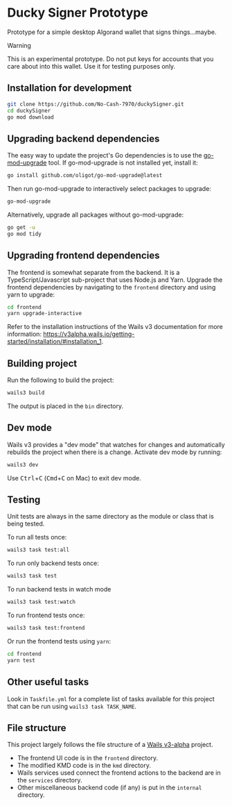 # Ducky Signer Prototype

Prototype for a simple desktop Algorand wallet that signs things…maybe.

> [!WARNING]
> This is an experimental prototype. Do not put keys for accounts that you care about into this wallet. Use it for testing purposes only.

## Installation for development

```bash
git clone https://github.com/No-Cash-7970/duckySigner.git
cd duckySigner
go mod download
```

## Upgrading backend dependencies

The easy way to update the project's Go dependencies is to use the [go-mod-upgrade](https://github.com/oligot/go-mod-upgrade) tool. If go-mod-upgrade is not installed yet, install it:

```bash
go install github.com/oligot/go-mod-upgrade@latest
```

Then run go-mod-upgrade to interactively select packages to upgrade:

```bash
go-mod-upgrade
```

Alternatively, upgrade all packages without go-mod-upgrade:

```bash
go get -u
go mod tidy
```

## Upgrading frontend dependencies

The frontend is somewhat separate from the backend. It is a TypeScript/Javascript sub-project that uses Node.js and Yarn. Upgrade the frontend dependencies by navigating to the `frontend` directory and using yarn to upgrade:

```bash
cd frontend
yarn upgrade-interactive
```

Refer to the installation instructions of the Wails v3 documentation for more information: <https://v3alpha.wails.io/getting-started/installation/#installation_1>.

## Building project

Run the following to build the project:

```bash
wails3 build
```

The output is placed in the `bin` directory.

## Dev mode

Wails v3 provides a "dev mode" that watches for changes and automatically rebuilds the project when there is a change. Activate dev mode by running:

```bash
wails3 dev
```

Use <kbd>Ctrl</kbd>+<kbd>C</kbd> (<kbd>Cmd</kbd>+<kbd>C</kbd> on Mac) to exit dev mode.

## Testing

Unit tests are always in the same directory as the module or class that is being tested.

To run all tests once:

```bash
wails3 task test:all
```

To run only backend tests once:

```bash
wails3 task test
```

To run backend tests in watch mode

```bash
wails3 task test:watch
```

To run frontend tests once:

```bash
wails3 task test:frontend
```

Or run the frontend tests using `yarn`:

```bash
cd frontend
yarn test
```

## Other useful tasks

Look in `Taskfile.yml` for a complete list of tasks available for this project that can be run using `wails3 task TASK_NAME`.

## File structure

This project largely follows the file structure of a [Wails v3-alpha](https://v3alpha.wails.io/) project.

- The frontend UI code is in the `frontend` directory.
- The modified KMD code is in the `kmd` directory.
- Wails services used connect the frontend actions to the backend are in the `services` directory.
- Other miscellaneous backend code (if any) is put in the `internal` directory.
